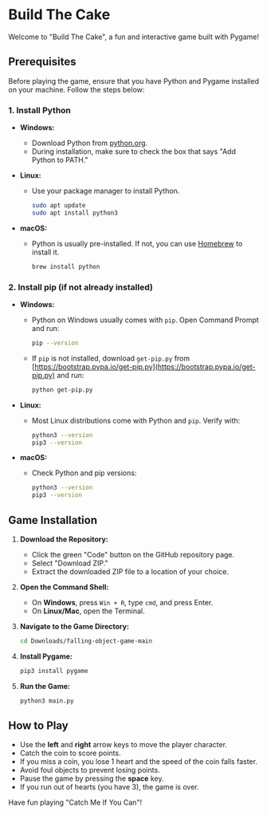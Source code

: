 # Build The Cake

Welcome to "Build The Cake", a fun and interactive game built with Pygame!

## Prerequisites

Before playing the game, ensure that you have Python and Pygame installed on your machine. Follow the steps below:

### 1. Install Python

- **Windows:**
  - Download Python from [python.org](https://www.python.org/downloads/).
  - During installation, make sure to check the box that says "Add Python to PATH."

- **Linux:**
  - Use your package manager to install Python.
    ```bash
    sudo apt update
    sudo apt install python3
    ```

- **macOS:**
  - Python is usually pre-installed. If not, you can use [Homebrew](https://brew.sh/) to install it.
    ```bash
    brew install python
    ```

### 2. Install pip (if not already installed)

- **Windows:**
  - Python on Windows usually comes with `pip`. Open Command Prompt and run:
    ```bash
    pip --version
    ```

  - If `pip` is not installed, download `get-pip.py` from [https://bootstrap.pypa.io/get-pip.py](https://bootstrap.pypa.io/get-pip.py) and run:
    ```bash
    python get-pip.py
    ```

- **Linux:**
  - Most Linux distributions come with Python and `pip`. Verify with:
    ```bash
    python3 --version
    pip3 --version
    ```

- **macOS:**
  - Check Python and pip versions:
    ```bash
    python3 --version
    pip3 --version
    ```

## Game Installation

1. **Download the Repository:**
    - Click the green "Code" button on the GitHub repository page.
    - Select "Download ZIP."
    - Extract the downloaded ZIP file to a location of your choice.

2. **Open the Command Shell:**
    - On **Windows**, press `Win + R`, type `cmd`, and press Enter.
    - On **Linux/Mac**, open the Terminal.

3. **Navigate to the Game Directory:**

    ```bash
    cd Downloads/falling-object-game-main
    ```

4. **Install Pygame:**

    ```bash
    pip3 install pygame
    ```

5. **Run the Game:**

    ```bash
    python3 main.py
    ```

## How to Play

- Use the **left** and **right** arrow keys to move the player character.
- Catch the coin to score points.
- If you miss a coin, you lose 1 heart and the speed of the coin falls faster.
- Avoid foul objects to prevent losing points.
- Pause the game by pressing the **space** key.
- If you run out of hearts (you have 3), the game is over.

Have fun playing "Catch Me If You Can"!